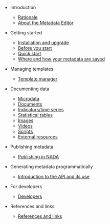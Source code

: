 * Introduction

    * [Rationale](rationale.md)
    * [About the Metadata Editor](about.md)

* Getting started

    * [Installation and upgrade](installation.md)
    * [Before you start](before_you_start.md)
    * [Quick start](quick-start.md)
    * [Where and how your metadata are saved](saved_metadata.md)

* Managing templates

   * [Template manager](managing_templates.md)

* Documenting data

    * [Microdata](template-manager/microdata.md)
    * [Documents](template-manager/document.md)
    * [Indicators/time series](template-manager/indicator.md)
    * [Statistical tables](template-manager/table.md)
    * [Images](template-manager/image.md)
    * [Videos](template-manager/video.md)
    * [Scripts](template-manager/script.md)
    * [External resources](template-manager/external_resource.md)

* Publishing metadata 

    * [Publishing in NADA](publish_to_nada.md)

* Generating metadata programmatically

    * [Introduction to the API and its use](programmatic.md)

* For developers

    * [Developers](developers.md)

* References and links

    * [References and links](references.md)
